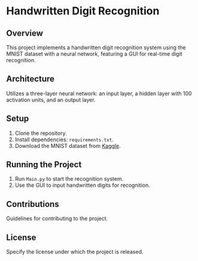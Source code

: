 # Handwritten Digit Recognition

## Overview
This project implements a handwritten digit recognition system using the MNIST dataset with a neural network, featuring a GUI for real-time digit recognition.

## Architecture
Utilizes a three-layer neural network: an input layer, a hidden layer with 100 activation units, and an output layer.

## Setup
1. Clone the repository.
2. Install dependencies: `requirements.txt`.
3. Download the MNIST dataset from [Kaggle](https://www.kaggle.com/avnishnish/mnist-original/download).

## Running the Project
1. Run `Main.py` to start the recognition system.
2. Use the GUI to input handwritten digits for recognition.

## Contributions
Guidelines for contributing to the project.

## License
Specify the license under which the project is released.

